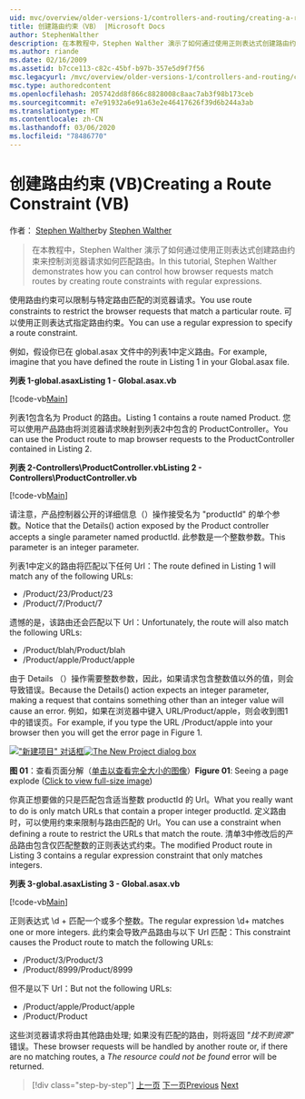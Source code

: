 ```yaml
---
uid: mvc/overview/older-versions-1/controllers-and-routing/creating-a-route-constraint-vb
title: 创建路由约束（VB） |Microsoft Docs
author: StephenWalther
description: 在本教程中，Stephen Walther 演示了如何通过使用正则表达式创建路由约束来控制浏览器请求如何匹配路由。
ms.author: riande
ms.date: 02/16/2009
ms.assetid: b7cce113-c82c-45bf-b97b-357e5d9f7f56
msc.legacyurl: /mvc/overview/older-versions-1/controllers-and-routing/creating-a-route-constraint-vb
msc.type: authoredcontent
ms.openlocfilehash: 205742dd8f866c8828008c8aac7ab3f98b173ceb
ms.sourcegitcommit: e7e91932a6e91a63e2e46417626f39d6b244a3ab
ms.translationtype: MT
ms.contentlocale: zh-CN
ms.lasthandoff: 03/06/2020
ms.locfileid: "78486770"
---
```

# <a name="creating-a-route-constraint-vb"></a><span data-ttu-id="dcf6a-103">创建路由约束 (VB)</span><span class="sxs-lookup"><span data-stu-id="dcf6a-103">Creating a Route Constraint (VB)</span></span>

<span data-ttu-id="dcf6a-104">作者： [Stephen Walther](https://github.com/StephenWalther)</span><span class="sxs-lookup"><span data-stu-id="dcf6a-104">by [Stephen Walther](https://github.com/StephenWalther)</span></span>

> <span data-ttu-id="dcf6a-105">在本教程中，Stephen Walther 演示了如何通过使用正则表达式创建路由约束来控制浏览器请求如何匹配路由。</span><span class="sxs-lookup"><span data-stu-id="dcf6a-105">In this tutorial, Stephen Walther demonstrates how you can control how browser requests match routes by creating route constraints with regular expressions.</span></span>

<span data-ttu-id="dcf6a-106">使用路由约束可以限制与特定路由匹配的浏览器请求。</span><span class="sxs-lookup"><span data-stu-id="dcf6a-106">You use route constraints to restrict the browser requests that match a particular route.</span></span> <span data-ttu-id="dcf6a-107">可以使用正则表达式指定路由约束。</span><span class="sxs-lookup"><span data-stu-id="dcf6a-107">You can use a regular expression to specify a route constraint.</span></span>

<span data-ttu-id="dcf6a-108">例如，假设你已在 global.asax 文件中的列表1中定义路由。</span><span class="sxs-lookup"><span data-stu-id="dcf6a-108">For example, imagine that you have defined the route in Listing 1 in your Global.asax file.</span></span>

<span data-ttu-id="dcf6a-109">**列表 1-global.asax**</span><span class="sxs-lookup"><span data-stu-id="dcf6a-109">**Listing 1 - Global.asax.vb**</span></span>

[!code-vb[Main](creating-a-route-constraint-vb/samples/sample1.vb)]

<span data-ttu-id="dcf6a-110">列表1包含名为 Product 的路由。</span><span class="sxs-lookup"><span data-stu-id="dcf6a-110">Listing 1 contains a route named Product.</span></span> <span data-ttu-id="dcf6a-111">您可以使用产品路由将浏览器请求映射到列表2中包含的 ProductController。</span><span class="sxs-lookup"><span data-stu-id="dcf6a-111">You can use the Product route to map browser requests to the ProductController contained in Listing 2.</span></span>

<span data-ttu-id="dcf6a-112">**列表 2-Controllers\ProductController.vb**</span><span class="sxs-lookup"><span data-stu-id="dcf6a-112">**Listing 2 - Controllers\ProductController.vb**</span></span>

[!code-vb[Main](creating-a-route-constraint-vb/samples/sample2.vb)]

<span data-ttu-id="dcf6a-113">请注意，产品控制器公开的详细信息（）操作接受名为 "productId" 的单个参数。</span><span class="sxs-lookup"><span data-stu-id="dcf6a-113">Notice that the Details() action exposed by the Product controller accepts a single parameter named productId.</span></span> <span data-ttu-id="dcf6a-114">此参数是一个整数参数。</span><span class="sxs-lookup"><span data-stu-id="dcf6a-114">This parameter is an integer parameter.</span></span>

<span data-ttu-id="dcf6a-115">列表1中定义的路由将匹配以下任何 Url：</span><span class="sxs-lookup"><span data-stu-id="dcf6a-115">The route defined in Listing 1 will match any of the following URLs:</span></span>

- <span data-ttu-id="dcf6a-116">/Product/23</span><span class="sxs-lookup"><span data-stu-id="dcf6a-116">/Product/23</span></span>
- <span data-ttu-id="dcf6a-117">/Product/7</span><span class="sxs-lookup"><span data-stu-id="dcf6a-117">/Product/7</span></span>

<span data-ttu-id="dcf6a-118">遗憾的是，该路由还会匹配以下 Url：</span><span class="sxs-lookup"><span data-stu-id="dcf6a-118">Unfortunately, the route will also match the following URLs:</span></span>

- <span data-ttu-id="dcf6a-119">/Product/blah</span><span class="sxs-lookup"><span data-stu-id="dcf6a-119">/Product/blah</span></span>
- <span data-ttu-id="dcf6a-120">/Product/apple</span><span class="sxs-lookup"><span data-stu-id="dcf6a-120">/Product/apple</span></span>

<span data-ttu-id="dcf6a-121">由于 Details （）操作需要整数参数，因此，如果请求包含整数值以外的值，则会导致错误。</span><span class="sxs-lookup"><span data-stu-id="dcf6a-121">Because the Details() action expects an integer parameter, making a request that contains something other than an integer value will cause an error.</span></span> <span data-ttu-id="dcf6a-122">例如，如果在浏览器中键入 URL/Product/apple，则会收到图1中的错误页。</span><span class="sxs-lookup"><span data-stu-id="dcf6a-122">For example, if you type the URL /Product/apple into your browser then you will get the error page in Figure 1.</span></span>

<span data-ttu-id="dcf6a-123">[!["新建项目" 对话框](creating-a-route-constraint-vb/_static/image1.jpg)](creating-a-route-constraint-vb/_static/image1.png)</span><span class="sxs-lookup"><span data-stu-id="dcf6a-123">[![The New Project dialog box](creating-a-route-constraint-vb/_static/image1.jpg)](creating-a-route-constraint-vb/_static/image1.png)</span></span>

<span data-ttu-id="dcf6a-124">**图 01**：查看页面分解（[单击以查看完全大小的图像](creating-a-route-constraint-vb/_static/image2.png)）</span><span class="sxs-lookup"><span data-stu-id="dcf6a-124">**Figure 01**: Seeing a page explode ([Click to view full-size image](creating-a-route-constraint-vb/_static/image2.png))</span></span>

<span data-ttu-id="dcf6a-125">你真正想要做的只是匹配包含适当整数 productId 的 Url。</span><span class="sxs-lookup"><span data-stu-id="dcf6a-125">What you really want to do is only match URLs that contain a proper integer productId.</span></span> <span data-ttu-id="dcf6a-126">定义路由时，可以使用约束来限制与路由匹配的 Url。</span><span class="sxs-lookup"><span data-stu-id="dcf6a-126">You can use a constraint when defining a route to restrict the URLs that match the route.</span></span> <span data-ttu-id="dcf6a-127">清单3中修改后的产品路由包含仅匹配整数的正则表达式约束。</span><span class="sxs-lookup"><span data-stu-id="dcf6a-127">The modified Product route in Listing 3 contains a regular expression constraint that only matches integers.</span></span>

<span data-ttu-id="dcf6a-128">**列表 3-global.asax**</span><span class="sxs-lookup"><span data-stu-id="dcf6a-128">**Listing 3 - Global.asax.vb**</span></span>

[!code-vb[Main](creating-a-route-constraint-vb/samples/sample3.vb)]

<span data-ttu-id="dcf6a-129">正则表达式 \d + 匹配一个或多个整数。</span><span class="sxs-lookup"><span data-stu-id="dcf6a-129">The regular expression \d+ matches one or more integers.</span></span> <span data-ttu-id="dcf6a-130">此约束会导致产品路由与以下 Url 匹配：</span><span class="sxs-lookup"><span data-stu-id="dcf6a-130">This constraint causes the Product route to match the following URLs:</span></span>

- <span data-ttu-id="dcf6a-131">/Product/3</span><span class="sxs-lookup"><span data-stu-id="dcf6a-131">/Product/3</span></span>
- <span data-ttu-id="dcf6a-132">/Product/8999</span><span class="sxs-lookup"><span data-stu-id="dcf6a-132">/Product/8999</span></span>

<span data-ttu-id="dcf6a-133">但不是以下 Url：</span><span class="sxs-lookup"><span data-stu-id="dcf6a-133">But not the following URLs:</span></span>

- <span data-ttu-id="dcf6a-134">/Product/apple</span><span class="sxs-lookup"><span data-stu-id="dcf6a-134">/Product/apple</span></span>
- <span data-ttu-id="dcf6a-135">/Product</span><span class="sxs-lookup"><span data-stu-id="dcf6a-135">/Product</span></span>

<span data-ttu-id="dcf6a-136">这些浏览器请求将由其他路由处理; 如果没有匹配的路由，则将返回 *"找不到资源"* 错误。</span><span class="sxs-lookup"><span data-stu-id="dcf6a-136">These browser requests will be handled by another route or, if there are no matching routes, a *The resource could not be found* error will be returned.</span></span>

> [!div class="step-by-step"]
> <span data-ttu-id="dcf6a-137">[上一页](creating-custom-routes-vb.md)
> [下一页](creating-a-custom-route-constraint-vb.md)</span><span class="sxs-lookup"><span data-stu-id="dcf6a-137">[Previous](creating-custom-routes-vb.md)
[Next](creating-a-custom-route-constraint-vb.md)</span></span>

